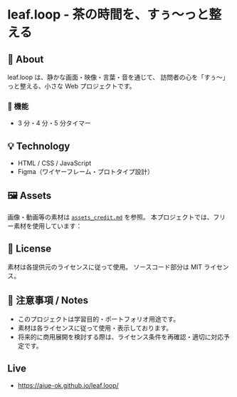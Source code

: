 # leaf.loop - 茶の時間を、すぅ〜っと整える

## 🧘 About

leaf.loop は、静かな画面・映像・言葉・音を通じて、
訪問者の心を「すぅ〜」っと整える、小さな Web プロジェクトです。

### 🌱 機能

- 3 分・4 分・5 分タイマー

## 💡 Technology

- HTML / CSS / JavaScript
- Figma（ワイヤーフレーム・プロトタイプ設計）

## 🖼 Assets

画像・動画等の素材は [`assets_credit.md`](./assets_credit.md) を参照。
本プロジェクトでは、フリー素材を使用しています：

## 📄 License

素材は各提供元のライセンスに従って使用。
ソースコード部分は MIT ライセンス。

## 📌 注意事項 / Notes

- このプロジェクトは学習目的・ポートフォリオ用途です。
- 素材は各ライセンスに従って使用・表示しております。
- 将来的に商用展開を検討する際は、ライセンス条件を再確認・適切に対応予定です。

## Live
- https://aiue-ok.github.io/leaf.loop/

